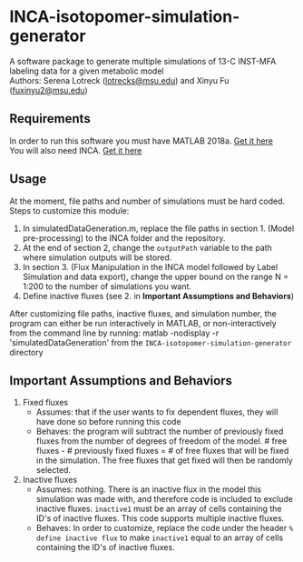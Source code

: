 # INCA-isotopomer-simulation-generator
A software package to generate multiple simulations of 13-C INST-MFA labeling data for a given metabolic model  <br>
Authors: Serena Lotreck (lotrecks@msu.edu) and Xinyu Fu (fuxinyu2@msu.edu) 

## Requirements 
In order to run this software you must have MATLAB 2018a. [Get it here](https://www.mathworks.com/products/new_products/release2018a.html) <br>
You will also need INCA. [Get it here](http://mfa.vueinnovations.com/licensing/mfa-inca)

## Usage 
At the moment, file paths and number of simulations must be hard coded. Steps to customize this module: 
1. In simulatedDataGeneration.m, replace the file paths in section 1. (Model pre-processing) to the INCA folder and the repository. 
2. At the end of section 2, change the `outputPath` variable to the path where simulation outputs will be stored. 
3. In section 3. (Flux Manipulation in the INCA model followed by Label Simulation and data export), change the upper bound on the range N = 1:200 to the number of simulations you want.  
4. Define inactive fluxes (see 2. in **Important Assumptions and Behaviors**)

After customizing file paths, inactive fluxes, and simulation number, the program can either be run interactively in MATLAB, or non-interactively from the command line by running: 
    matlab -nodisplay -r 'simulatedDataGeneration'
from the `INCA-isotopomer-simulation-generator` directory

## Important Assumptions and Behaviors 
1. Fixed fluxes
    * Assumes: that if the user wants to fix dependent fluxes, they will have done so before running this code 
    * Behaves: the program will subtract the number of previously fixed fluxes from the number of degrees of freedom of the model. # free fluxes - # previously fixed fluxes = # of free fluxes that will be fixed in the simulation. The free fluxes that get fixed will then be randomly selected. 
2. Inactive fluxes 
    * Assumes: nothing. There is an inactive flux in the model this simulation was made with, and therefore code is included to exclude inactive fluxes. `inactive1` must be an array of cells containing the ID's of inactive fluxes. This code supports multiple inactive fluxes. 
    * Behaves: In order to customize, replace the code under the header `% define inactive flux` to make `inactive1` equal to an array of cells containing the ID's of inactive fluxes.


